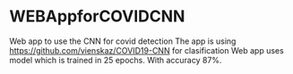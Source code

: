 # WEBAppforCOVIDCNN
Web app to use the CNN for covid detection
The app is using https://github.com/vienskaz/COVID19-CNN for clasification
Web app uses model which is trained in 25 epochs.
With accuracy 87%.
  
